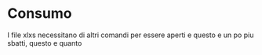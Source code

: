 # Consumo

I file xlxs necessitano di altri comandi per essere aperti e questo e un po piu sbatti, questo e quanto
